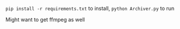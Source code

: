 `pip install -r requirements.txt` to install, `python Archiver.py` to run

Might want to get ffmpeg as well
